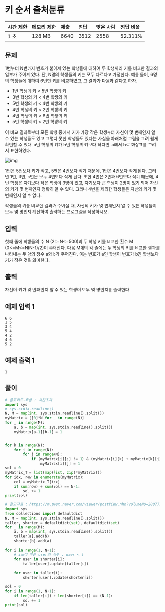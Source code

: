 

# 키 순서 출처분류

| 시간 제한 | 메모리 제한 | 제출 | 정답 | 맞은 사람 | 정답 비율 |
| :-------- | :---------- | :--- | :--- | :-------- | :-------- |
| 1 초      | 128 MB      | 6640 | 3512 | 2558      | 52.311%   |

## 문제

1번부터 N번까지 번호가 붙여져 있는 학생들에 대하여 두 학생끼리 키를 비교한 결과의 일부가 주어져 있다. 단, N명의 학생들의 키는 모두 다르다고 가정한다. 예를 들어, 6명의 학생들에 대하여 6번만 키를 비교하였고, 그 결과가 다음과 같다고 하자. 

- 1번 학생의 키 < 5번 학생의 키
- 3번 학생의 키 < 4번 학생의 키
- 5번 학생의 키 < 4번 학생의 키
- 4번 학생의 키 < 2번 학생의 키
- 4번 학생의 키 < 6번 학생의 키
- 5번 학생의 키 < 2번 학생의 키

이 비교 결과로부터 모든 학생 중에서 키가 가장 작은 학생부터 자신이 몇 번째인지 알 수 있는 학생들도 있고 그렇지 못한 학생들도 있다는 사실을 아래처럼 그림을 그려 쉽게 확인할 수 있다. a번 학생의 키가 b번 학생의 키보다 작다면, a에서 b로 화살표를 그려서 표현하였다. 

![img](https://www.acmicpc.net/upload/images/ccc.png)

1번은 5번보다 키가 작고, 5번은 4번보다 작기 때문에, 1번은 4번보다 작게 된다. 그러면 1번, 3번, 5번은 모두 4번보다 작게 된다. 또한 4번은 2번과 6번보다 작기 때문에, 4번 학생은 자기보다 작은 학생이 3명이 있고, 자기보다 큰 학생이 2명이 있게 되어 자신의 키가 몇 번째인지 정확히 알 수 있다. 그러나 4번을 제외한 학생들은 자신의 키가 몇 번째인지 알 수 없다. 

학생들의 키를 비교한 결과가 주어질 때, 자신의 키가 몇 번째인지 알 수 있는 학생들이 모두 몇 명인지 계산하여 출력하는 프로그램을 작성하시오.

## 입력

첫째 줄에 학생들의 수 N (2<=N<=500)과 두 학생 키를 비교한 횟수 M (0<=M<=N(N-1)/2)이 주어진다. 다음 M개의 각 줄에는 두 학생의 키를 비교한 결과를 나타내는 두 양의 정수 a와 b가 주어진다. 이는 번호가 a인 학생이 번호가 b인 학생보다 키가 작은 것을 의미한다. 

## 출력

자신이 키가 몇 번째인지 알 수 있는 학생이 모두 몇 명인지를 출력한다. 

## 예제 입력 1 

```
6 6
1 5
3 4
5 4
4 2
4 6
5 2
```

## 예제 출력 1 

```
1
```

## 풀이 

```python
# 플로이드-와샬 : 시간초과 
import sys
# sys.stdin.readline()
N, M = map(int, sys.stdin.readline().split())
myMatrix = [[0]*N for _ in range(N)]
for _ in range(M): 
    a, b = map(int, sys.stdin.readline().split())
    myMatrix[a-1][b-1] = 1
    

for k in range(N): 
    for i in range(N): 
        for j in range(N): 
            if (myMatrix[i][j] != 1) & (myMatrix[i][k] + myMatrix[k][j] > 1):
                myMatrix[i][j] = 1
sol = 0
myMatrix_T = list(map(list, zip(*myMatrix))) 
for idx, row in enumerate(myMatrix):
    col = myMatrix_T[idx]
    if sum(row) + sum(col) == N-1: 
        sol += 1
print(sol)
```



```python
# 참고자료 : https://m.post.naver.com/viewer/postView.nhn?volumeNo=28877190&memberNo=33264526
import sys
from collections import defaultdict 
N, M = map(int, sys.stdin.readline().split())
taller, shorter = defaultdict(set), defaultdict(set)
for _ in range(M): 
    a, b = map(int, sys.stdin.readline().split())
    taller[a].add(b)
    shorter[b].add(a)
    
for i in range(1, N+1): 
    # i보다 작은 user의 경우 : user < i
    for user in shorter[i]: 
        taller[user].update(taller[i])
        
    for user in taller[i]: 
        shorter[user].update(shorter[i])
        
sol = 0
for i in range(1, N+1): 
    if len(taller[i]) + len(shorter[i]) == (N-1): 
        sol += 1
print(sol)
```

